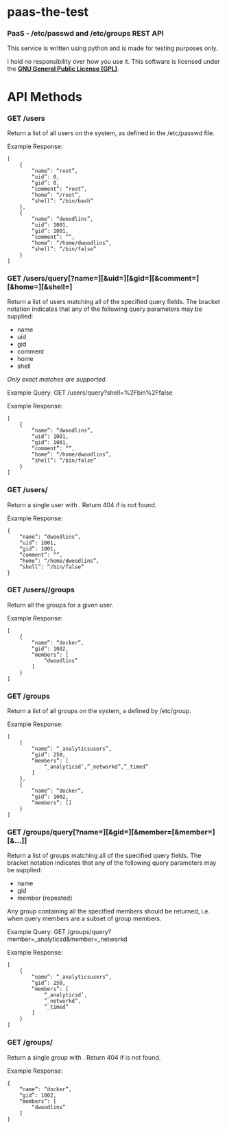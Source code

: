 # paas-the-test
### PaaS - /etc/passwd and /etc/groups REST API

This service is written using python and is made for testing purposes only.

I hold no responsibility over how you use it. This software is licensed under the __[GNU General Public License (GPL)](https://www.gnu.org/licenses/gpl-3.0.en.html)__.

# API Methods
### GET /users

Return a list of all users on the system, as defined in the /etc/passwd file.

Example Response:

    [
        {
            “name”: “root”,
            “uid”: 0,
            “gid”: 0,
            “comment”: “root”,
            “home”: “/root”,
            “shell”: “/bin/bash”
        },
        {
            “name”: “dwoodlins”,
            “uid”: 1001,
            “gid”: 1001,
            “comment”: “”,
            “home”: “/home/dwoodlins”,
            “shell”: “/bin/false”
        }
    ]

### GET /users/query[?name=<nq>][&uid=<uq>][&gid=<gq>][&comment=<cq>][&home=<hq>][&shell=<sq>]

Return a list of users matching all of the specified query fields. The bracket notation indicates that any of the following query parameters may be supplied:

+ name
+ uid
+ gid
+ comment
+ home
+ shell

*Only exact matches are supported.*

Example Query: GET /users/query?shell=%2Fbin%2Ffalse

Example Response:

    [
        {
            “name”: “dwoodlins”,
            “uid”: 1001,
            “gid”: 1001,
            “comment”: “”,
            “home”: “/home/dwoodlins”,
            “shell”: “/bin/false”
        }
    ]

### GET /users/<uid>

Return a single user with <uid>. Return 404 if <uid> is not found.

Example Response:

    {
        “name”: “dwoodlins”,
        “uid”: 1001,
        “gid”: 1001,
        “comment”: “”,
        “home”: “/home/dwoodlins”,
        “shell”: “/bin/false”
    }

### GET /users/<uid>/groups

Return all the groups for a given user.

Example Response:

    [
        {
            “name”: “docker”,
            “gid”: 1002,
            “members”: [
                “dwoodlins”
            ]
        }
    ]

### GET /groups

Return a list of all groups on the system, a defined by /etc/group.

Example Response:

    [
        {
            “name”: “_analyticsusers”,
            “gid”: 250,
            “members”: [
                “_analyticsd’,”_networkd”,”_timed”
            ]
        },
        {
            “name”: “docker”, 
            “gid”: 1002, 
            “members”: []
        }
    ]

### GET /groups/query[?name=<nq>][&gid=<gq>][&member=<mq1>[&member=<mq2>][&...]]

Return a list of groups matching all of the specified query fields. The bracket notation indicates that any of the following query parameters may be supplied:

+ name
+ gid
+ member (repeated)

Any group containing all the specified members should be returned, i.e. when query members are a subset of group members.

Example Query: GET /groups/query?member=_analyticsd&member=_networkd

Example Response:

    [
        {
            “name”: “_analyticsusers”,
            “gid”: 250,
            “members”: [
                “_analyticsd’,
                ”_networkd”,
                ”_timed”
            ]
        }
    ]

### GET /groups/<gid>

Return a single group with <gid>. Return 404 if <gid> is not found.

Example Response:

    {
        “name”: “docker”,
        “gid”: 1002,
        “members”: [
            “dwoodlins”
        ]
    }